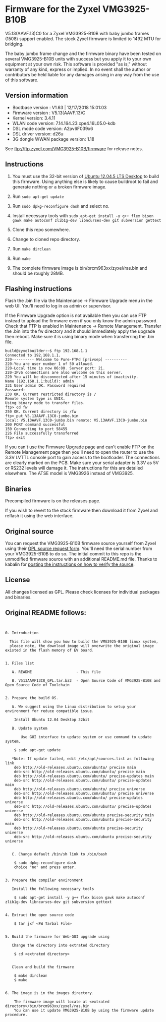 # Firmware for the Zyxel VMG3925-B10B

V5.13(AAVF.13)C0 for a Zyxel VMG3925-B10B with baby jumbo frames (1508) support enabled. The stock Zyxel firmware is limited to 1492 MTU for bridging.

The baby jumbo frame change and the firmware binary have been tested on several VMG3925-B10B units with success but you apply it to your own equipment at your own risk. This software is provided "as is," without warranty of any kind, express or implied. In no event shall the author or contributors be held liable for any damages arising in any way from the use of this software.

## Version information

* Bootbase version : V1.63 | 12/17/2018 15:01:03
* Firmware version : V5.13(AAVF.13)C
* Kernel version: 3.4.11
* WLAN code version: 7.14.164.23.cpe4.16L05.0-kdb
* DSL mode code version: A2pv6F039x6
* DSL driver version: d26u
* 3G dongle WWAN package version: 1.18

See ftp://ftp.zyxel.com/VMG3925-B10B/firmware for release notes.

## Instructions

1. You must use the 32-bit version of [Ubuntu 12.04.5 LTS Desktop](http://releases.ubuntu.com/12.04/) to build this firmware. Using anything else is likely to cause buildroot to fail and generate nothing or a broken firmware image.

2. Run `sudo apt-get update`

3. Run `sudo dpkg-reconfigure dash` and select no.

4. Install necessary tools with `sudo apt-get install -y g++ flex bison gawk make autoconf zlib1g-dev libncurses-dev git subversion gettext`

5. Clone this repo somewhere.

6. Change to cloned repo directory.

7. Run `make dirclean`

8. Run `make`

9. The complete firmware image is bin/brcm963xx/zyxel/ras.bin and should be roughly 28MB.

## Flashing instructions

Flash the .bin file via the Maintenance -> Firmware Upgrade menu in the web UI. You'll need to log in as admin or supervisor.

If the Firmware Upgrade option is not available then you can use FTP instead to upload the firmware even if you only know the admin password. Check that FTP is enabled in Maintenance -> Remote Management. Transfer the .bin into the fw directory and it should immediately apply the upgrade then reboot. Make sure it is using binary mode when transferring the .bin file.

```
build@zyxelbuilder:~$ ftp 192.168.1.1
Connected to 192.168.1.1.
220---------- Welcome to Pure-FTPd [privsep] ----------
220-You are user number 1 of 50 allowed.
220-Local time is now 06:00. Server port: 21.
220-IPv6 connections are also welcome on this server.
220 You will be disconnected after 15 minutes of inactivity.
Name (192.168.1.1:build): admin
331 User admin OK. Password required
Password:
230 OK. Current restricted directory is /
Remote system type is UNIX.
Using binary mode to transfer files.
ftp> cd fw
250 OK. Current directory is /fw
ftp> put V5.13AAVF.13C0-jumbo.bin
local: V5.13AAVF.13C0-jumbo.bin remote: V5.13AAVF.13C0-jumbo.bin
200 PORT command successful
150 Connecting to port 58455
226 File successfully transferred
ftp> exit
```

If you can't use the Firmware Upgrade page and can't enable FTP on the Remote Management page then you'll need to open the router to use the 3.3V LVTTL console port to gain access to the bootloader. The connections are clearly marked on the PCB. Make sure your serial adapter is 3.3V as 5V or RS232 levels will damage it. The instructions for this are detailed elsewhere. The ATSE model is VMG3926 instead of VMG3925.

## Binaries

Precompiled firmware is on the releases page.

If you wish to revert to the stock firmware then download it from Zyxel and reflash it using the web interface.

## Original source

You can request the VMG3925-B10B firmware source yourself from Zyxel using their [GPL source request form](https://www.zyxel.com/us/en/form/gpl_oss_form.shtml). You'll need the serial number from your VMG3925-B10B to do so. The initial commit to this repo is the unmodified firmware source with an additional README.md file. Thanks to kabalin for [posting the instructions on how to verify the source](https://github.com/trejan/VMG3925-B10B/issues/1#issuecomment-426970503).

## License

All changes licensed as GPL. Please check licenses for individual packages and binaries.

## Original README follows:

```ReadMe for VMG3925-B10B(V5.13(AAVF.13)C0)


0. Introduction

  This file will show you how to build the VMG3925-B10B linux system,
  please note, the download image will overwrite the original image existed in the flash memory of EV board.


1. Files list

   A. README					- This file

   B. V513AAVF13C0_GPL.tar.bz2	- Open Source Code of VMG3925-B10B and Open Source Code of Toolchain


2. Prepare the build OS.

   A. We suggest using the Linux distribution to setup your environment for reduce compatible issue.

	Install Ubuntu 12.04 Desktop 32bit

   B. Update system

       Use GUI interface to update system or use command to update system.

	$ sudo apt-get update
	
   *Note: If update failed, edit /etc/apt/sources.list as following link
	deb http://old-releases.ubuntu.com/ubuntu/ precise main
	deb-src http://old-releases.ubuntu.com/ubuntu/ precise main
	deb http://old-releases.ubuntu.com/ubuntu/ precise-updates main
	deb-src http://old-releases.ubuntu.com/ubuntu/ precise-updates main
	deb http://old-releases.ubuntu.com/ubuntu/ precise universe
	deb-src http://old-releases.ubuntu.com/ubuntu/ precise universe
	deb http://old-releases.ubuntu.com/ubuntu/ precise-updates universe
	deb-src http://old-releases.ubuntu.com/ubuntu/ precise-updates universe
	deb http://old-releases.ubuntu.com/ubuntu precise-security main
	deb-src http://old-releases.ubuntu.com/ubuntu precise-security main
	deb http://old-releases.ubuntu.com/ubuntu precise-security universe
	deb-src http://old-releases.ubuntu.com/ubuntu precise-security universe


   C. Change default /bin/sh link to /bin/bash

	$ sudo dpkg-reconfigure dash
	choice "no" and press enter.


3. Prepare the compiler environment

   Install the following necessary tools 

	$ sudo apt-get install -y g++ flex bison gawk make autoconf zlib1g-dev libncurses-dev git subversion gettext


4. Extract the open source code

	$ tar jxf <FW Tarbal File>


5. Build the firmware for Web-GUI upgrade using

   Change the directory into extrated directory

	$ cd <extrated directory>

	
   Clean and build the firmware

	$ make dirclean
	$ make


6. The image is in the images directory.

    The firmware image will locate at <extrated directory>/bin/brcm963xx/zyxel/ras.bin
    You can use it update VMG3925-B10B by using the firmware update procedure.


```
